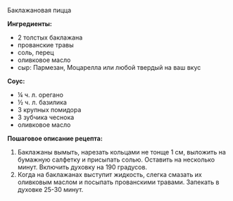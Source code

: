 Баклажановая пицца

**Ингредиенты:**

* 2 толстых баклажана
* прованские травы
* соль, перец
* оливковое масло
* сыр: Пармезан, Моцарелла или любой твердый на ваш вкус

__Соус:__

* ¼ ч. л. орегано
* ½ ч. л. базилика
* 3 крупных помидора
* 3 зубчика чеснока
* оливковое масло

**Пошаговое описание рецепта:**

1. Баклажаны вымыть, нарезать кольцами не тонще 1 см, выложить на бумажную салфетку и присыпать солью. Оставить на несколько минут. Включить духовку на 190 градусов.
2. Когда на баклажанах выступит жидкость, слегка смазать их оливковым маслом и посыпать прованскими травами. Запекать в духовке 25-30 минут.